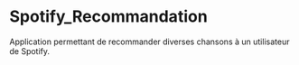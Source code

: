 # Spotify_Recommandation
Application permettant de recommander diverses chansons à un utilisateur de Spotify.
